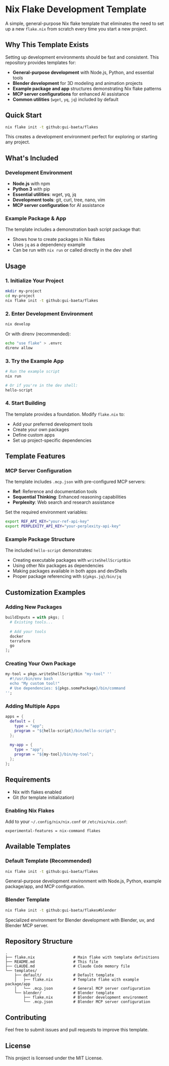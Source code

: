 # Nix Flake Development Template

A simple, general-purpose Nix flake template that eliminates the need to set up a new `flake.nix` from scratch every time you start a new project.

## Why This Template Exists

Setting up development environments should be fast and consistent. This repository provides templates for:

- **General-purpose development** with Node.js, Python, and essential tools
- **Blender development** for 3D modeling and animation projects
- **Example package and app** structures demonstrating Nix flake patterns
- **MCP server configurations** for enhanced AI assistance
- **Common utilities** (`wget`, `yq`, `jq`) included by default

## Quick Start

```bash
nix flake init -t github:gui-baeta/flakes
```

This creates a development environment perfect for exploring or starting any project.

## What's Included

### Development Environment
- **Node.js** with npm
- **Python 3** with pip
- **Essential utilities**: wget, yq, jq
- **Development tools**: git, curl, tree, nano, vim
- **MCP server configuration** for AI assistance

### Example Package & App
The template includes a demonstration bash script package that:
- Shows how to create packages in Nix flakes
- Uses `jq` as a dependency example
- Can be run with `nix run` or called directly in the dev shell

## Usage

### 1. Initialize Your Project
```bash
mkdir my-project
cd my-project
nix flake init -t github:gui-baeta/flakes
```

### 2. Enter Development Environment
```bash
nix develop
```

Or with direnv (recommended):
```bash
echo "use flake" > .envrc
direnv allow
```

### 3. Try the Example App
```bash
# Run the example script
nix run

# Or if you're in the dev shell:
hello-script
```

### 4. Start Building
The template provides a foundation. Modify `flake.nix` to:
- Add your preferred development tools
- Create your own packages
- Define custom apps
- Set up project-specific dependencies

## Template Features

### MCP Server Configuration
The template includes `.mcp.json` with pre-configured MCP servers:
- **Ref**: Reference and documentation tools
- **Sequential Thinking**: Enhanced reasoning capabilities  
- **Perplexity**: Web search and research assistance

Set the required environment variables:
```bash
export REF_API_KEY="your-ref-api-key"
export PERPLEXITY_API_KEY="your-perplexity-api-key"
```

### Example Package Structure
The included `hello-script` demonstrates:
- Creating executable packages with `writeShellScriptBin`
- Using other Nix packages as dependencies
- Making packages available in both apps and devShells
- Proper package referencing with `${pkgs.jq}/bin/jq`

## Customization Examples

### Adding New Packages
```nix
buildInputs = with pkgs; [
  # Existing tools...
  
  # Add your tools
  docker
  terraform
  go
];
```

### Creating Your Own Package
```nix
my-tool = pkgs.writeShellScriptBin "my-tool" ''
  #!/usr/bin/env bash
  echo "My custom tool!"
  # Use dependencies: ${pkgs.somePackage}/bin/command
'';
```

### Adding Multiple Apps
```nix
apps = {
  default = {
    type = "app";
    program = "${hello-script}/bin/hello-script";
  };
  
  my-app = {
    type = "app"; 
    program = "${my-tool}/bin/my-tool";
  };
};
```

## Requirements

- Nix with flakes enabled
- Git (for template initialization)

### Enabling Nix Flakes
Add to your `~/.config/nix/nix.conf` or `/etc/nix/nix.conf`:
```
experimental-features = nix-command flakes
```

## Available Templates

### Default Template (Recommended)
```bash
nix flake init -t github:gui-baeta/flakes
```
General-purpose development environment with Node.js, Python, example package/app, and MCP configuration.

### Blender Template
```bash
nix flake init -t github:gui-baeta/flakes#blender
```
Specialized environment for Blender development with Blender, uv, and Blender MCP server.

## Repository Structure

```
.
├── flake.nix                 # Main flake with template definitions
├── README.md                 # This file
├── CLAUDE.md                 # Claude Code memory file
└── templates/
    ├── default/              # Default template
    │   ├── flake.nix         # Template flake with example package/app
    │   └── .mcp.json         # General MCP server configuration
    └── blender/              # Blender template
        ├── flake.nix         # Blender development environment
        └── .mcp.json         # Blender MCP server configuration
```

## Contributing

Feel free to submit issues and pull requests to improve this template.

## License

This project is licensed under the MIT License.